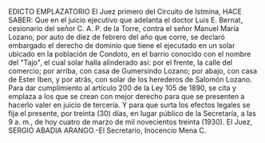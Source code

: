 EDICTO EMPLAZATORIO
El Juez primero del Circuito de Istmina,
HACE SABER:
Que en el juicio ejecutivo que adelanta el doctor Luis E. Bernat, cesionario del señor C. A. P. de la Torre, contra el señor Manuel María Lozano, por auto de diez de febrero del año que corre, se declaró embargado el derecho de dominio que tiene el ejecutado en un solar ubicado en la población de Condoto, en el barrio conocido con el nombre del "Tajo", el cual solar halla alinderado así: por el frente, la calle del comercio; por arriba, con casa de Gumersindo Lozano; por abajo, con casa de Ester Iben, y por atrás, con solar de los herederos de Salomón Lozano.
Para dar cumplimiento al artículo 200 de la Ley 105 de 1890, se cita y emplaza a los que se crean con mejor derecho para que se presenten a hacerlo valer en juicio de tercería.
Y para que surta los efectos legales se fija el presente, por treinta (30) días, en lugar público de la Secretaría, a las 9 a. m., de hoy cuatro de marzo de mil novecientos treinta (1930).
El Juez, SERGIO ABADIA ARANGO.-El Secretario, Inocencio Mena C.
